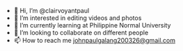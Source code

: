 - 👋 Hi, I’m @clairvoyantpaul
- 👀 I’m interested in editing videos and photos
- 🌱 I’m currently learning at Philippine Normal University
- 💞️ I’m looking to collaborate on different people
- 📫 How to reach me johnpaulgalang200326@gmail.com

<!---
clairvoyantpaul/clairvoyantpaul is a ✨ special ✨ repository because its `README.md` (this file) appears on your GitHub profile.
You can click the Preview link to take a look at your changes.
--->
